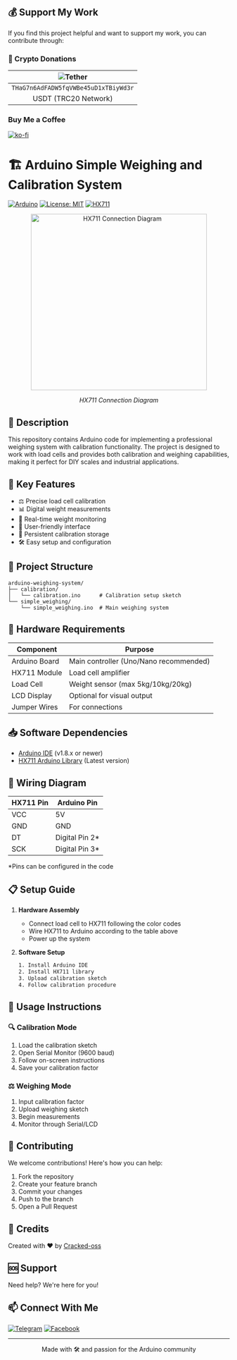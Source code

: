 ## 💰 Support My Work

If you find this project helpful and want to support my work, you can contribute through:

### 💎 Crypto Donations
| ![Tether](https://img.shields.io/badge/Tether-50AF95?style=for-the-badge&logo=tether&logoColor=white) | 
|:---:|
| `THaG7n6AdFADW5fqVWBe45uD1xTBiyWd3r` |
| USDT (TRC20 Network) |


### Buy Me a Coffee
[![ko-fi](https://ko-fi.com/img/githubbutton_sm.svg)](https://ko-fi.com/hexcode64319)

# 🏗️ Arduino Simple Weighing and Calibration System

[![Arduino](https://img.shields.io/badge/Arduino-00979D?style=for-the-badge&logo=Arduino&logoColor=white)](https://www.arduino.cc/)
[![License: MIT](https://img.shields.io/badge/License-MIT-yellow.svg)](https://opensource.org/licenses/MIT)
[![HX711](https://img.shields.io/badge/HX711-Supported-green.svg)](https://github.com/bogde/HX711)

<div align="center">
  <img src="https://i0.wp.com/circuits4you.com/wp-content/uploads/2016/11/Load_Cell_Interface_Arduino.png?resize=768%2C476&ssl=1" width="400" alt="HX711 Connection Diagram"/>
  <p><em>HX711 Connection Diagram</em></p>
</div>

## 📝 Description

This repository contains Arduino code for implementing a professional weighing system with calibration functionality. The project is designed to work with load cells and provides both calibration and weighing capabilities, making it perfect for DIY scales and industrial applications.

## 🌟 Key Features

- ⚖️ Precise load cell calibration
- 📊 Digital weight measurements
- 🔄 Real-time weight monitoring
- 📱 User-friendly interface
- 💾 Persistent calibration storage
- 🛠️ Easy setup and configuration

## 📁 Project Structure

```
arduino-weighing-system/
├── calibration/
│   └── calibration.ino      # Calibration setup sketch
└── simple_weighing/
    └── simple_weighing.ino  # Main weighing system
```

## 🔧 Hardware Requirements

Component | Purpose
----------|----------
Arduino Board | Main controller (Uno/Nano recommended)
HX711 Module | Load cell amplifier
Load Cell | Weight sensor (max 5kg/10kg/20kg)
LCD Display | Optional for visual output
Jumper Wires | For connections

## 📥 Software Dependencies

- [Arduino IDE](https://www.arduino.cc/en/software) (v1.8.x or newer)
- [HX711 Arduino Library](https://github.com/bogde/HX711) (Latest version)

## 🔌 Wiring Diagram

HX711 Pin | Arduino Pin
----------|------------
VCC | 5V
GND | GND
DT  | Digital Pin 2*
SCK | Digital Pin 3*

*Pins can be configured in the code

## 📋 Setup Guide

1. **Hardware Assembly**
   - Connect load cell to HX711 following the color codes
   - Wire HX711 to Arduino according to the table above
   - Power up the system

2. **Software Setup**
   ```bash
   1. Install Arduino IDE
   2. Install HX711 library
   3. Upload calibration sketch
   4. Follow calibration procedure
   ```

## 🎯 Usage Instructions

### 🔍 Calibration Mode
1. Load the calibration sketch
2. Open Serial Monitor (9600 baud)
3. Follow on-screen instructions
4. Save your calibration factor

### ⚖️ Weighing Mode
1. Input calibration factor
2. Upload weighing sketch
3. Begin measurements
4. Monitor through Serial/LCD

## 🤝 Contributing

We welcome contributions! Here's how you can help:

1. Fork the repository
2. Create your feature branch
3. Commit your changes
4. Push to the branch
5. Open a Pull Request

## 👥 Credits

Created with ❤️ by [Cracked-oss](https://github.com/Cracked-oss)

## 🆘 Support

Need help? We're here for you!

## 📫 Connect With Me
[![Telegram](https://img.shields.io/badge/Telegram-2CA5E0?style=for-the-badge&logo=telegram&logoColor=white)](https://t.me/Hex_Code)
[![Facebook](https://img.shields.io/badge/Facebook-%231877F2.svg?style=for-the-badge&logo=Facebook&logoColor=white)](https://www.facebook.com/hexcode.832203/)

---
<div align="center">
Made with 🛠️ and passion for the Arduino community
</div>
